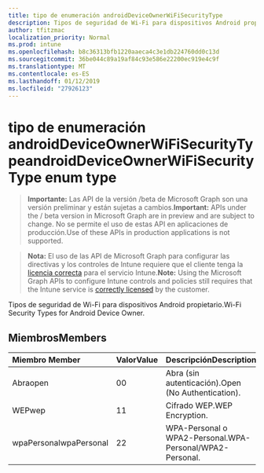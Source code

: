 ```yaml
---
title: tipo de enumeración androidDeviceOwnerWiFiSecurityType
description: Tipos de seguridad de Wi-Fi para dispositivos Android propietario.
author: tfitzmac
localization_priority: Normal
ms.prod: intune
ms.openlocfilehash: b8c36313bfb1220aaeca4c3e1db224760dd0c13d
ms.sourcegitcommit: 36be044c89a19af84c93e586e22200ec919e4c9f
ms.translationtype: MT
ms.contentlocale: es-ES
ms.lasthandoff: 01/12/2019
ms.locfileid: "27926123"
---
```

# <a name="androiddeviceownerwifisecuritytype-enum-type"></a><span data-ttu-id="ae711-103">tipo de enumeración androidDeviceOwnerWiFiSecurityType</span><span class="sxs-lookup"><span data-stu-id="ae711-103">androidDeviceOwnerWiFiSecurityType enum type</span></span>

> <span data-ttu-id="ae711-104">**Importante:** Las API de la versión /beta de Microsoft Graph son una versión preliminar y están sujetas a cambios.</span><span class="sxs-lookup"><span data-stu-id="ae711-104">**Important:** APIs under the / beta version in Microsoft Graph are in preview and are subject to change.</span></span> <span data-ttu-id="ae711-105">No se permite el uso de estas API en aplicaciones de producción.</span><span class="sxs-lookup"><span data-stu-id="ae711-105">Use of these APIs in production applications is not supported.</span></span>

> <span data-ttu-id="ae711-106">**Nota:** El uso de las API de Microsoft Graph para configurar las directivas y los controles de Intune requiere que el cliente tenga la [licencia correcta](https://go.microsoft.com/fwlink/?linkid=839381) para el servicio Intune.</span><span class="sxs-lookup"><span data-stu-id="ae711-106">**Note:** Using the Microsoft Graph APIs to configure Intune controls and policies still requires that the Intune service is [correctly licensed](https://go.microsoft.com/fwlink/?linkid=839381) by the customer.</span></span>

<span data-ttu-id="ae711-107">Tipos de seguridad de Wi-Fi para dispositivos Android propietario.</span><span class="sxs-lookup"><span data-stu-id="ae711-107">Wi-Fi Security Types for Android Device Owner.</span></span>
## <a name="members"></a><span data-ttu-id="ae711-108">Miembros</span><span class="sxs-lookup"><span data-stu-id="ae711-108">Members</span></span>
|<span data-ttu-id="ae711-109">Miembro	</span><span class="sxs-lookup"><span data-stu-id="ae711-109">Member</span></span>|<span data-ttu-id="ae711-110">Valor</span><span class="sxs-lookup"><span data-stu-id="ae711-110">Value</span></span>|<span data-ttu-id="ae711-111">Descripción</span><span class="sxs-lookup"><span data-stu-id="ae711-111">Description</span></span>|
|:---|:---|:---|
|<span data-ttu-id="ae711-112">Abra</span><span class="sxs-lookup"><span data-stu-id="ae711-112">open</span></span>|<span data-ttu-id="ae711-113">0</span><span class="sxs-lookup"><span data-stu-id="ae711-113">0</span></span>|<span data-ttu-id="ae711-114">Abra (sin autenticación).</span><span class="sxs-lookup"><span data-stu-id="ae711-114">Open (No Authentication).</span></span>|
|<span data-ttu-id="ae711-115">WEP</span><span class="sxs-lookup"><span data-stu-id="ae711-115">wep</span></span>|<span data-ttu-id="ae711-116">1</span><span class="sxs-lookup"><span data-stu-id="ae711-116">1</span></span>|<span data-ttu-id="ae711-117">Cifrado WEP.</span><span class="sxs-lookup"><span data-stu-id="ae711-117">WEP Encryption.</span></span>|
|<span data-ttu-id="ae711-118">wpaPersonal</span><span class="sxs-lookup"><span data-stu-id="ae711-118">wpaPersonal</span></span>|<span data-ttu-id="ae711-119">2</span><span class="sxs-lookup"><span data-stu-id="ae711-119">2</span></span>|<span data-ttu-id="ae711-120">WPA-Personal o WPA2-Personal.</span><span class="sxs-lookup"><span data-stu-id="ae711-120">WPA-Personal/WPA2-Personal.</span></span>|





